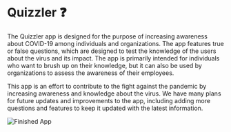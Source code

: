 
# Quizzler ❓

The Quizzler app is designed for the purpose of increasing awareness about COVID-19 among individuals and organizations. The app features true or false questions, which are designed to test the knowledge of the users about the virus and its impact. The app is primarily intended for individuals who want to brush up on their knowledge, but it can also be used by organizations to assess the awareness of their employees.

This app is an effort to contribute to the fight against the pandemic by increasing awareness and knowledge about the virus. We have many plans for future updates and improvements to the app, including adding more questions and features to keep it updated with the latest information.

![Finished App](https://github.com/londonappbrewery/Images/blob/master/quizzler-demo.gif)

